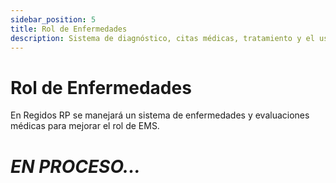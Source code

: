 ```yaml
---
sidebar_position: 5
title: Rol de Enfermedades
description: Sistema de diagnóstico, citas médicas, tratamiento y el uso de azar (dados) en el rol de enfermedades.
---
```


# Rol de Enfermedades

En Regidos RP se manejará un sistema de enfermedades y evaluaciones médicas para mejorar el rol de EMS.

# *EN PROCESO...*